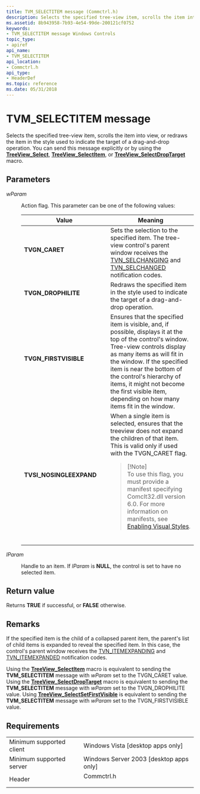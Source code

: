 ```yaml
---
title: TVM_SELECTITEM message (Commctrl.h)
description: Selects the specified tree-view item, scrolls the item into view, or redraws the item in the style used to indicate the target of a drag-and-drop operation.
ms.assetid: 8b943958-7b93-4e54-99de-200121cf0752
keywords:
- TVM_SELECTITEM message Windows Controls
topic_type:
- apiref
api_name:
- TVM_SELECTITEM
api_location:
- Commctrl.h
api_type:
- HeaderDef
ms.topic: reference
ms.date: 05/31/2018
---
```


# TVM\_SELECTITEM message

Selects the specified tree-view item, scrolls the item into view, or redraws the item in the style used to indicate the target of a drag-and-drop operation. You can send this message explicitly or by using the [**TreeView\_Select**](/windows/desktop/api/Commctrl/nf-commctrl-treeview_select), [**TreeView\_SelectItem**](/windows/desktop/api/Commctrl/nf-commctrl-treeview_selectitem), or [**TreeView\_SelectDropTarget**](/windows/desktop/api/Commctrl/nf-commctrl-treeview_selectdroptarget) macro.

## Parameters

<dl> <dt>

*wParam* 
</dt> <dd>

Action flag. This parameter can be one of the following values:



<table>
<colgroup>
<col style="width: 50%" />
<col style="width: 50%" />
</colgroup>
<thead>
<tr class="header">
<th>Value</th>
<th>Meaning</th>
</tr>
</thead>
<tbody>
<tr class="odd">
<td><span id="TVGN_CARET"></span><span id="tvgn_caret"></span><dl> <dt><strong>TVGN_CARET</strong></dt> </dl></td>
<td>Sets the selection to the specified item. The tree-view control's parent window receives the <a href="tvn-selchanging.md">TVN_SELCHANGING</a> and <a href="tvn-selchanged.md">TVN_SELCHANGED</a> notification codes. <br/></td>
</tr>
<tr class="even">
<td><span id="TVGN_DROPHILITE"></span><span id="tvgn_drophilite"></span><dl> <dt><strong>TVGN_DROPHILITE</strong></dt> </dl></td>
<td>Redraws the specified item in the style used to indicate the target of a drag-and-drop operation.<br/></td>
</tr>
<tr class="odd">
<td><span id="TVGN_FIRSTVISIBLE"></span><span id="tvgn_firstvisible"></span><dl> <dt><strong>TVGN_FIRSTVISIBLE</strong></dt> </dl></td>
<td>Ensures that the specified item is visible, and, if possible, displays it at the top of the control's window. Tree-view controls display as many items as will fit in the window. If the specified item is near the bottom of the control's hierarchy of items, it might not become the first visible item, depending on how many items fit in the window.<br/></td>
</tr>
<tr class="even">
<td><span id="TVSI_NOSINGLEEXPAND"></span><span id="tvsi_nosingleexpand"></span><dl> <dt><strong>TVSI_NOSINGLEEXPAND</strong></dt> </dl></td>
<td>When a single item is selected, ensures that the treeview does not expand the children of that item. This is valid only if used with the TVGN_CARET flag. <br/>
<blockquote>
[!Note]<br />
To use this flag, you must provide a manifest specifying Comclt32.dll version 6.0. For more information on manifests, see <a href="cookbook-overview.md">Enabling Visual Styles</a>.
</blockquote>
<br/></td>
</tr>
</tbody>
</table>



 

</dd> <dt>

*lParam* 
</dt> <dd>

Handle to an item. If *lParam* is **NULL**, the control is set to have no selected item.

</dd> </dl>

## Return value

Returns **TRUE** if successful, or **FALSE** otherwise.

## Remarks

If the specified item is the child of a collapsed parent item, the parent's list of child items is expanded to reveal the specified item. In this case, the control's parent window receives the [TVN\_ITEMEXPANDING](tvn-itemexpanding.md) and [TVN\_ITEMEXPANDED](tvn-itemexpanded.md) notification codes.

Using the [**TreeView\_SelectItem**](/windows/desktop/api/Commctrl/nf-commctrl-treeview_selectitem) macro is equivalent to sending the **TVM\_SELECTITEM** message with *wParam* set to the TVGN\_CARET value. Using the [**TreeView\_SelectDropTarget**](/windows/desktop/api/Commctrl/nf-commctrl-treeview_selectdroptarget) macro is equivalent to sending the **TVM\_SELECTITEM** message with *wParam* set to the TVGN\_DROPHILITE value. Using [**TreeView\_SelectSetFirstVisible**](/windows/desktop/api/Commctrl/nf-commctrl-treeview_selectsetfirstvisible) is equivalent to sending the **TVM\_SELECTITEM** message with *wParam* set to the TVGN\_FIRSTVISIBLE value.

## Requirements



|                                     |                                                                                       |
|-------------------------------------|---------------------------------------------------------------------------------------|
| Minimum supported client<br/> | Windows Vista \[desktop apps only\]<br/>                                        |
| Minimum supported server<br/> | Windows Server 2003 \[desktop apps only\]<br/>                                  |
| Header<br/>                   | <dl> <dt>Commctrl.h</dt> </dl> |



 

 





